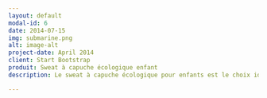 ```yaml
---
layout: default
modal-id: 6
date: 2014-07-15
img: submarine.png
alt: image-alt
project-date: April 2014
client: Start Bootstrap
produit: Sweat à capuche écologique enfant
description: Le sweat à capuche écologique pour enfants est le choix idéal pour les parents soucieux de l'environnement et à la recherche de vêtements durables pour leurs enfants. Fabriqué à partir de coton biologique et de polyester recyclé, ce sweat offre chaleur et confort tout en soutenant des pratiques respectueuses de l'environnement. Doté d'une poche frontale pratique et de poignets côtelés, ce sweat à capuche est à la fois fonctionnel et tendance. Disponible en bleu, il est parfait pour les aventures quotidiennes des enfants. ![submarine](https://github.com/neohack22/ai-powered-fundraising/assets/22855916/8e7fafd9-cef4-4d72-bb57-07a40a9c6bd5)

---
```

